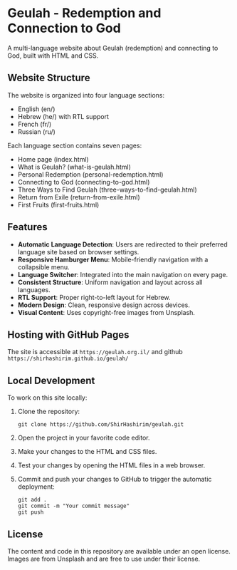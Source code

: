 # Geulah - Redemption and Connection to God

A multi-language website about Geulah (redemption) and connecting to God, built with HTML and CSS.

## Website Structure

The website is organized into four language sections:

- English (en/)
- Hebrew (he/) with RTL support
- French (fr/)
- Russian (ru/)

Each language section contains seven pages:
- Home page (index.html)
- What is Geulah? (what-is-geulah.html)
- Personal Redemption (personal-redemption.html)
- Connecting to God (connecting-to-god.html)
- Three Ways to Find Geulah (three-ways-to-find-geulah.html)
- Return from Exile (return-from-exile.html)
- First Fruits (first-fruits.html)

## Features

- **Automatic Language Detection**: Users are redirected to their preferred language site based on browser settings.
- **Responsive Hamburger Menu**: Mobile-friendly navigation with a collapsible menu.
- **Language Switcher**: Integrated into the main navigation on every page.
- **Consistent Structure**: Uniform navigation and layout across all languages.
- **RTL Support**: Proper right-to-left layout for Hebrew.
- **Modern Design**: Clean, responsive design across devices.
- **Visual Content**: Uses copyright-free images from Unsplash.

## Hosting with GitHub Pages

 The site is accessible at `https://geulah.org.il/` and github `https://shirhashirim.github.io/geulah/`

## Local Development

To work on this site locally:

1. Clone the repository:
   ```
   git clone https://github.com/ShirHashirim/geulah.git
   ```

2. Open the project in your favorite code editor.

3. Make your changes to the HTML and CSS files.

4. Test your changes by opening the HTML files in a web browser.

5. Commit and push your changes to GitHub to trigger the automatic deployment:
   ```
   git add .
   git commit -m "Your commit message"
   git push
   ```

## License

The content and code in this repository are available under an open license. Images are from Unsplash and are free to use under their license.
